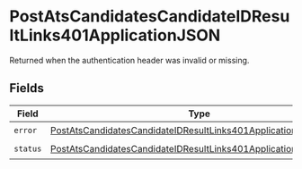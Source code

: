 # PostAtsCandidatesCandidateIDResultLinks401ApplicationJSON

Returned when the authentication header was invalid or missing.


## Fields

| Field                                                                                                                                                         | Type                                                                                                                                                          | Required                                                                                                                                                      | Description                                                                                                                                                   |
| ------------------------------------------------------------------------------------------------------------------------------------------------------------- | ------------------------------------------------------------------------------------------------------------------------------------------------------------- | ------------------------------------------------------------------------------------------------------------------------------------------------------------- | ------------------------------------------------------------------------------------------------------------------------------------------------------------- |
| `error`                                                                                                                                                       | [PostAtsCandidatesCandidateIDResultLinks401ApplicationJSONError](../../models/operations/postatscandidatescandidateidresultlinks401applicationjsonerror.md)   | :heavy_check_mark:                                                                                                                                            | N/A                                                                                                                                                           |
| `status`                                                                                                                                                      | [PostAtsCandidatesCandidateIDResultLinks401ApplicationJSONStatus](../../models/operations/postatscandidatescandidateidresultlinks401applicationjsonstatus.md) | :heavy_check_mark:                                                                                                                                            | N/A                                                                                                                                                           |